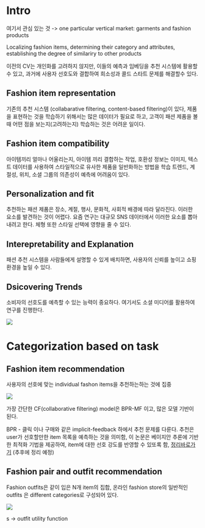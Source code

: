 
# Intro
여기서 관심 있는 것 -> one particular vertical market: garments and fashion products

Localizing fashion items, determining their category and attributes, establishing the degree of similariry to other products 

이전의 CV는 개인화를 고려하지 않지만, 이들의 예측과 임베딩을 추천 시스템에 활용할 수 있고, 과거에 사용자 선호도와 결합하여 희소성과 콜드 스타트 문제를 해결할수 있다.

## Fashion item representation

기존의 추천 시스템 (collabarative filtering, content-based filtering)이 있다, 제품을 표현하는 것을 학습하기 위해서는 많은 데이터가 필요로 하고, 고객이 패션 제품을 볼 때 어떤 점을 보는지(고려하는지) 학습하는 것은 어려운 일이다.

## Fashion item compatibility

아이템끼리 얼마나 어울리는지, 아이템 끼리 결합하는 작업, 
호환성 정보는 이미지, 텍스트 데이터를 사용하여 스타일적으로 유사한 제품을 일반화하는 방법을 학습
트렌드, 계절성, 위치, 소셜 그룹의 의존성이 예측에 어려움이 있다.

## Personalization and fit

추천하는 패션 제품은 장소, 계절, 행사, 문화적, 사회적 배경에 따라 달라진다. 이러한 요소를 발견하는 것이 어렵다. 요즘 연구는 대규모 SNS 데이터에서 이러한 요소를 뽑아내려고 한다. 
체형 또한 스타일 선택에 영향을 줄 수 있다. 

## Interepretability and Explanation

패션 추천 시스템을 사람들에게 설명할 수 있게 배치하면, 사용자의 신뢰를 높이고 쇼핑 환경을 높일 수 있다.

## Dsicovering Trends 

소비자의 선호도를 예측할 수 있는 능력이 중요하다. 여기서도 소셜 미디어를 활용하여 연구를 진행한다. 



![](https://i.imgur.com/JVGg6hP.png)

# Categorization based on task

## Fashion item recommendation

사용자의 선호에 맞는 individual fashon items을 추천하는하는 것에 집중

![](https://i.imgur.com/wE59frv.png)

가장 간단한 CF(collaborative filtering) model은 BPR-MF 이고, 많은 모델 기반이 된다.

BPR - 클릭 이나 구매와 같은 implicit-feedback 하에서 추천 문제를 다룬다. 추천은 user가 선호할만한 item 목록을 예측하는 것을 의미함, 이 논문은 베이지안 추론에 기반한 최적화 기법을 제공하여, item에 대한 선호 강도를 반영할 수 있또록 함,  [정리바로가기](https://leehyejin91.github.io/post-bpr/) (추후에 정리 예정)

## Fashion pair and outfit recommendation

Fashion outfits은 같이 입은 N개 item의 집합,
온라인 fashion store의 일반적인 outfits 은 different categories로 구성되어 있다.

![](https://i.imgur.com/mJ7eeIg.png)

s -> outfit utility function 